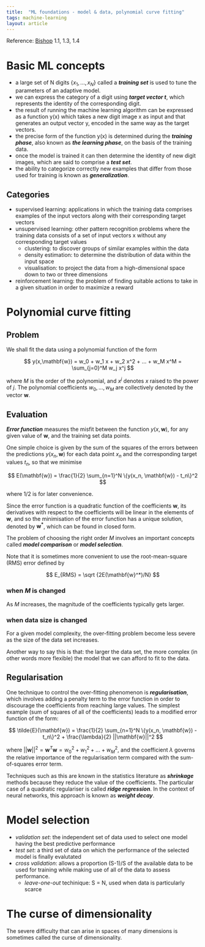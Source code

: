 ```yaml
---
title:  "ML foundations - model & data, polynomial curve fitting"
tags: machine-learning
layout: article
---
```


Reference: [Bishop](https://www.microsoft.com/en-us/research/people/cmbishop/prml-book/) 1.1, 1.3, 1.4

# Basic ML concepts

- a large set of N digits $\{ x_1, . . . , x_N\}$ called a ***training set*** is used to tune the parameters of an adaptive model.
- we can express the category of a digit using ***target vector t***, which represents the identity of the corresponding digit.
- the result of running the machine learning algorithm can be expressed as a function y(x) which takes a new digit image x as input and that generates an output vector y, encoded in the same way as the target vectors.
- the precise form of the function y(x) is determined during the ***training phase***, also known as ***the learning phase***, on the basis of the training data. 
- once the model is trained it can then determine the identity of new digit images, which are said to comprise a ***test set***.
- the ability to categorize correctly new examples that differ from those used for training is known as ***generalization***.

## Categories

- supervised learning: applications in which the training data comprises examples of the input vectors along with their corresponding target vectors
- unsupervised learning: other pattern recognition problems where the training data consists of a set of input vectors x without any corresponding target values
  - clustering: to discover groups of similar examples within the data
  - density estimation: to determine the distribution of data within the input space
  - visualisation: to project the data from a high-dimensional space down to two or three dimensions
- reinforcement learning: the problem of finding suitable actions to take in a given situation in order to maximize a reward

# Polynomial curve fitting

## Problem
We shall fit the data using a polynomial function of the form

$$
y(x,\mathbf{w}) = w_0 + w_1 x + w_2 x^2 + ... + w_M x^M = \sum_{j=0}^M w_j x^j
$$

where $M$ is the order of the polynomial, and $x^j$ denotes $x$ raised to the power of $j$.
The polynomial coefficients $w_0, ..., w_M$ are collectively denoted by the vector $\mathbf{w}$.

## Evaluation

***Error function*** measures the misfit between the function $y(x, \mathbf{w})$, for any given value of
$\mathbf{w}$, and the training set data points.

One simple choice is given by the sum of the squares of the errors between the predictions $y(x_n,\mathbf{w})$
for each data point $x_n$ and the corresponding target values $t_n$, so that we minimise

$$
E(\mathbf{w}) = \frac{1}{2} \sum_{n=1}^N \{y(x_n, \mathbf{w}) - t_n\}^2
$$

where 1/2 is for later convenience.

Since the error function is a quadratic function of the coefficients $\mathbf{w}$, its derivatives
with respect to the coefficients will be linear in the elements of $\mathbf{w}$, and so the minimisation
of the error function has a unique solution, denoted by $\mathbf{w^*}$, which can be found in closed form.

The problem of choosing the right order $M$ involves an important concepts called ***model comparison*** or
***model selection***.

Note that it is sometimes more convenient to use the root-mean-square (RMS) error defined by

$$
E_{RMS} = \sqrt {2E(\mathbf{w}^*)/N}
$$

### when $M$ is changed
As $M$ increases, the magnitude of the coefficients typically gets larger.

### when data size is changed
For a given model complexity, the over-fitting problem become less severe as the size of the data set increases.

Another way to say this is that: the larger the data set, the more complex (in other words more flexible) the
model that we can afford to fit to the data.

## Regularisation

One technique to control the over-fitting phenomenon is ***regularisation***, which involves adding a penalty term to
the error function in order to discourage the coefficients from reaching large values. The simplest example (sum
of squares of all of the coefficients) leads to a modified error function of the form:

$$
\tilde{E}(\mathbf{w}) = \frac{1}{2} \sum_{n=1}^N \{y(x_n, \mathbf{w}) - t_n\}^2 + \frac{\lambda}{2} ||\mathbf{w}||^2
$$

where $||\mathbf{w}||^2 = \mathbf{w}^T \mathbf{w} = w_0^2 + w_1^2 + ... + w_M^2$, and the coefficient $\lambda$ governs
the relative importance of the regularisation term compared with the sum-of-squares error term.

Techniques such as this are known in the statistics literature as ***shrinkage*** methods because they reduce the value
of the coefficients. The particular case of a quadratic regulariser is called ***ridge regression***. In the context of
neural networks, this approach is known as ***weight decay***.


# Model selection

- *validation set*: the independent set of data used to select one model having the best predictive performance
- *test set*: a third set of data on which the performance of the selected model is finally evalutated
- *cross validation*: allows a proportion (S-1)/S of the available data to be used for training while making use of all of the data to assess performance.
  - *leave-one-out* techinique: S = N, used when data is particularly scarce

# The curse of dimensionality

The severe difficulty that can arise in spaces of many dimensions is sometimes called the curse of dimensionality.


